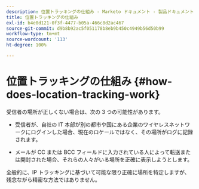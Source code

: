 ```yaml
---
description: 位置トラッキングの仕組み - Marketo ドキュメント - 製品ドキュメント
title: 位置トラッキングの仕組み
exl-id: b4e0d121-0f3f-4477-b05a-466c8d2ac467
source-git-commit: d9b8b92ac5f051178b8eb9b450c4949b56d50b99
workflow-type: tm+mt
source-wordcount: '113'
ht-degree: 100%

---
```


# 位置トラッキングの仕組み {#how-does-location-tracking-work}

受信者の場所が正しくない場合は、次の 3 つの可能性があります。

 - 受信者が、自社の IT 本部が別の都市や国にある企業のワイヤレスネットワークにログインした場合、現在のロケールではなく、その場所がログに記録されます。

 - メールが CC または BCC フィールドに入力されている人によって転送または開封された場合、それらの人々がいる場所を正確に表示しようとします。

全般的に、IP トラッキングに基づいて可能な限り正確に場所を特定しますが、残念ながら精密な方法ではありません。
